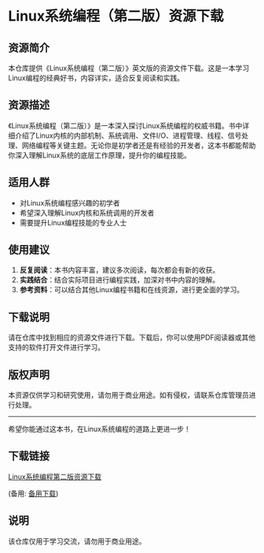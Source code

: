 # Linux系统编程（第二版）资源下载

## 资源简介

本仓库提供《Linux系统编程（第二版）》英文版的资源文件下载。这是一本学习Linux编程的经典好书，内容详实，适合反复阅读和实践。

## 资源描述

《Linux系统编程（第二版）》是一本深入探讨Linux系统编程的权威书籍。书中详细介绍了Linux内核的内部机制、系统调用、文件I/O、进程管理、线程、信号处理、网络编程等关键主题。无论你是初学者还是有经验的开发者，这本书都能帮助你深入理解Linux系统的底层工作原理，提升你的编程技能。

## 适用人群

- 对Linux系统编程感兴趣的初学者
- 希望深入理解Linux内核和系统调用的开发者
- 需要提升Linux编程技能的专业人士

## 使用建议

1. **反复阅读**：本书内容丰富，建议多次阅读，每次都会有新的收获。
2. **实践结合**：结合实际项目进行编程实践，加深对书中内容的理解。
3. **参考资料**：可以结合其他Linux编程书籍和在线资源，进行更全面的学习。

## 下载说明

请在仓库中找到相应的资源文件进行下载。下载后，你可以使用PDF阅读器或其他支持的软件打开文件进行学习。

## 版权声明

本资源仅供学习和研究使用，请勿用于商业用途。如有侵权，请联系仓库管理员进行处理。

---

希望你能通过这本书，在Linux系统编程的道路上更进一步！

## 下载链接
[Linux系统编程第二版资源下载](https://pan.quark.cn/s/956f7ee5220e) 

(备用: [备用下载](https://pan.baidu.com/s/1dTQFZL_K-t9ZNqSOe7fZmA?pwd=1234))

## 说明

该仓库仅用于学习交流，请勿用于商业用途。
